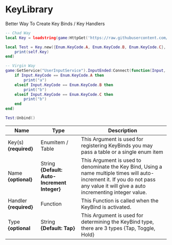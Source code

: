 # KeyLibrary
Better Way To Create Key Binds / Key Handlers

```lua
-- Chad Way
local Key = loadstring(game:HttpGet('https://raw.githubusercontent.com/Perthys/KeyLibrary/main/main.lua'))()

local Test = Key.new({Enum.KeyCode.A, Enum.KeyCode.B, Enum.KeyCode.C}, function(self, Input)
    print(self.Key)
end) 

-- Virgin Way
game:GetService("UserInputService").InputEnded:Connect(function(Input, GameProcessedEvent)
    if Input.KeyCode == Enum.KeyCode.A then
        print("a")
    elseif Input.KeyCode == Enum.KeyCode.B then
        print("b")
    elseif Input.KeyCode == Enum.KeyCode.C then
        print("b")
    end
end)

Test:Unbind()
```

| Name                   | Type                                          | Description                                                                                                                                                                          |
|------------------------|-----------------------------------------------|--------------------------------------------------------------------------------------------------------------------------------------------------------------------------------------|
| Key(s) **{required}**  | EnumItem / Table                              | This Argument is used for registering KeyBinds you may pass a table or a single enum item                                                                                            |
| Name **{optional}**    | String **{Default: Auto-Increment Integer}**  | This Argument is used to denominate the Key Bind,  Using a name multiple times will auto-increment it.  If you do not pass any value it will give a auto incrementing integer value. |
| Handler **{required}** | Function                                      | This Function is called when the KeyBind is activated.                                                                                                                               |
| Type **{optional**     | String **{Default: Tap}**                     | This Argument is used for determining the KeyBind type, there are 3 types  {Tap, Toggle, Hold}                                                                  
